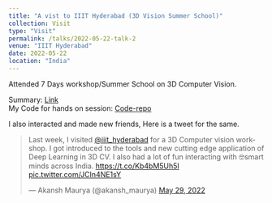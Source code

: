 ```yaml
---
title: "A vist to IIIT Hyderabad (3D Vision Summer School)"
collection: Visit
type: "Visit"
permalink: /talks/2022-05-22-talk-2
venue: "IIIT Hyderabad"
date: 2022-05-22
location: "India"
---
```

Attended 7 Days workshop/Summer School on 3D Computer Vision. 

Summary: [Link](https://docs.google.com/document/d/1V2kmoOJsFWS_Ny1akmNcid4LXLR415PVRWy-rO259XU/edit#) 
<br>
My Code for hands on session: [Code-repo](https://github.com/akansh12/3D_computer_vision)

I also interacted and made new friends, Here is a tweet for the same.

<blockquote class="twitter-tweet"><p lang="en" dir="ltr">Last week, I visited <a href="https://twitter.com/iiit_hyderabad?ref_src=twsrc%5Etfw">@iiit_hyderabad</a> for a 3D Computer vision workshop. I got introduced to the tools and new cutting edge application of Deep Learning in 3D CV. I also had a lot of fun interacting with 🤓smart minds across India. <a href="https://t.co/Kb4bM5Uh5I">https://t.co/Kb4bM5Uh5I</a> <a href="https://t.co/JCIn4NE1sY">pic.twitter.com/JCIn4NE1sY</a></p>&mdash; Akansh Maurya (@akansh_maurya) <a href="https://twitter.com/akansh_maurya/status/1530892547874115585?ref_src=twsrc%5Etfw">May 29, 2022</a></blockquote> <script async src="https://platform.twitter.com/widgets.js" charset="utf-8"></script> 


